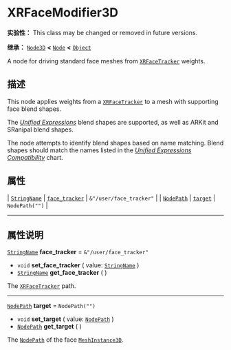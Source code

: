 <!-- ⚠ 请勿编辑本文件 ⚠ -->
<!-- 本文档使用脚本从 WeDot 引擎源码仓库生成。 -->
<!-- 生成脚本：https://github.com/WeDot-Engine/WeDot/tree/4.3/doc/tools/make_md.py； -->
<!-- 原文件：https://github.com/WeDot-Engine/WeDot/tree/4.3/doc/classes/XRFaceModifier3D.xml。 -->

<div id="_class_xrfacemodifier3d"></div>

# XRFaceModifier3D

**实验性：** This class may be changed or removed in future versions.

**继承：** [`Node3D`](class_node3d.md) **<** [`Node`](class_node.md) **<** [`Object`](class_object.md)

A node for driving standard face meshes from [`XRFaceTracker`](class_xrfacetracker.md) weights.

## 描述

This node applies weights from a [`XRFaceTracker`](class_xrfacetracker.md) to a mesh with supporting face blend shapes.

The [*Unified Expressions*](https://docs.vrcft.io/docs/tutorial-avatars/tutorial-avatars-extras/unified-blendshapes) blend shapes are supported, as well as ARKit and SRanipal blend shapes.

The node attempts to identify blend shapes based on name matching. Blend shapes should match the names listed in the [*Unified Expressions Compatibility*](https://docs.vrcft.io/docs/tutorial-avatars/tutorial-avatars-extras/compatibility/overview) chart.

## 属性

| [`StringName`](class_stringname.md) | [`face_tracker`](#class_xrfacemodifier3d_property_face_tracker) | ``&"/user/face_tracker"`` |
| [`NodePath`](class_nodepath.md)     | [`target`](#class_xrfacemodifier3d_property_target)             | ``NodePath("")``          |

<!-- rst-class:: classref-section-separator -->

---

## 属性说明

<div id="_class_xrfacemodifier3d_property_face_tracker"></div>

[`StringName`](class_stringname.md) **face_tracker** = ``&"/user/face_tracker"`` <div id="class_xrfacemodifier3d_property_face_tracker"></div>

- `void` **set_face_tracker** ( value: [`StringName`](class_stringname.md) )
- [`StringName`](class_stringname.md) **get_face_tracker** ( )

The [`XRFaceTracker`](class_xrfacetracker.md) path.

<!-- rst-class:: classref-item-separator -->

---

<div id="_class_xrfacemodifier3d_property_target"></div>

[`NodePath`](class_nodepath.md) **target** = ``NodePath("")`` <div id="class_xrfacemodifier3d_property_target"></div>

- `void` **set_target** ( value: [`NodePath`](class_nodepath.md) )
- [`NodePath`](class_nodepath.md) **get_target** ( )

The [`NodePath`](class_nodepath.md) of the face [`MeshInstance3D`](class_meshinstance3d.md).

[^virtual]: 本方法通常需要用户覆盖才能生效。
[^const]: 本方法无副作用，不会修改该实例的任何成员变量。
[^vararg]: 本方法除了能接受在此处描述的参数外，还能够继续接受任意数量的参数。
[^constructor]: 本方法用于构造某个类型。
[^static]: 调用本方法无需实例，可直接使用类名进行调用。
[^operator]: 本方法描述的是使用本类型作为左操作数的有效运算符。
[^bitfield]: 这个值是由下列位标志构成位掩码的整数。
[^void]: 无返回值。
